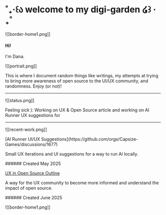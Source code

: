 # ˚₊‧꒰ა welcome to my digi-garden ໒꒱ ‧₊˚

![[border-home1.png]]
#### Hi!
I'm Dana.

![[portrait.png]]

This is where I document random things like writings, my attempts at trying to bring more awareness of open source to the UI/UX community, and randomness. Enjoy (or not)!

---
![[status.png]]
<p>Feeling sick ): Working on UX & Open Source article and working on AI Runner UX suggestions for </p>

---
![[recent-work.png]]
<div className="not-prose flex cursor-default flex-col space-y-4 rounded-lg border border-white p-10 transition-all duration-150 hover:border-orange-400">
[AI Runner UI/UX Suggestions](https://github.com/orgs/Capsize-Games/discussions/1677)
<p>Small UX iterations and UI suggestions for a way to run AI locally.</p> 
###### Created May 2025
</div>

[UX in Open Source Outline](/blog/ux-in-open-source)
<p>A way for the UX community to become more informed and understand the impact of open source. </p>
###### Created June 2025

![[border-home1.png]]